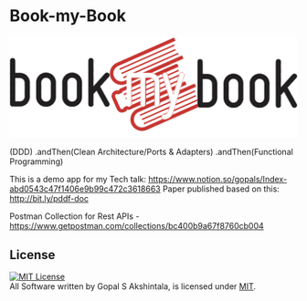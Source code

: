 # Book-my-Book

![logo](docs/book-my-book-mine.png)

(DDD)
    .andThen(Clean Architecture/Ports & Adapters)
        .andThen(Functional Programming)
        
This is a demo app for my Tech talk: https://www.notion.so/gopals/Index-abd0543c47f1406e9b99c472c3618663
Paper published based on this: http://bit.ly/pddf-doc 

Postman Collection for Rest APIs - https://www.getpostman.com/collections/bc400b9a67f8760cb004

## License
<a rel="license" href="https://opensource.org/licenses/MIT">
<img alt="MIT License" 
style="border-width:0" src="https://upload.wikimedia.org/wikipedia/commons/thumb/0/0c/MIT_logo.svg/800px-MIT_logo.svg.png" width="88" height="31"/></a><br/>
All Software written by Gopal S Akshintala, is licensed under <a rel="license" href="https://opensource.org/licenses/MIT">MIT</a>.